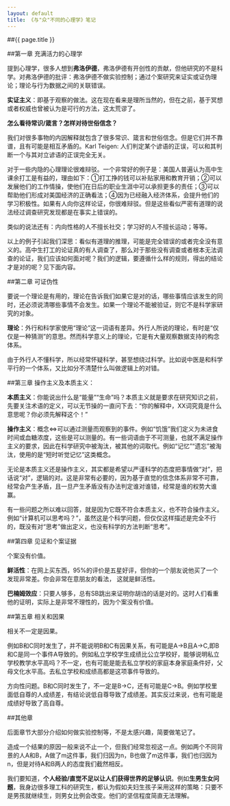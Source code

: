 ```yaml
---
layout: default
title: 《与"众"不同的心理学》笔记
---
```


##{{ page.title }}

##第一章 充满活力的心理学

提到心理学，很多人想到**弗洛伊德**，弗洛伊德有开创性的贡献，但他研究的不是科学。对弗洛伊德的批评：弗洛伊德不做实验控制；通过个案研究来证实或证伪理论；理论与行为数据之间的关联错误。

**实证主义**：即基于观察的做法。这在现在看来是理所当然的，但在之前，基于冥想或者权威也曾被认为是可行的方法，这太荒谬了。

**怎么看待常识/箴言？怎样对待世俗信念？**

我们对很多事物的内因解释就包含了很多常识、箴言和世俗信念。但是它们并不靠谱，且有可能是相互矛盾的。Karl Teigen: 人们判定某个谚语的正误，可以和其判断一个与其对立谚语的正误完全无关。

对于一些内隐的心理理论很难辩驳。一个非常好的例子是：美国人普遍认为高中生课余打工是有益的，理由如下：①打工挣的钱可以补贴家用和教育开销；②可以发展他们的工作情操，使他们在日后的职业生涯中可以承担更多的责任；③可以帮助他们形成对美国经济的正确看法；④因为已经融入经济体系，会提升他们的学习积极性。如果有人向你这样论证，你很难辩驳。但是这些看似严密有道理的说法经过调查研究发现都是在事实上错误的。

类似的说法还有：内向性格的人不擅长社交；学习好的人不擅长运动；等等。

以上的例子引起我们深思：看似有道理的推理，可能是完全错误的或者完全没有意义的。高中生打工的论证真的有人调查了，那么对于那些没有调查或者根本无法调查的论证，我们应该如何面对呢？我们的逻辑，要遵循什么样的规则，得出的结论才是对的呢？见下面内容。

##第二章 可证伪性

要说一个理论是有用的，理论在告诉我们如果它是对的话，哪些事情应该发生的同时，还必须说清哪些事情不会发生。如果一个理论不能被验证，则它不是科学家研究的对象。

**理论**：外行和科学家使用“理论”这一词语有差异。外行人所说的理论，有时是“仅仅是一种猜测”的意思。然而科学意义上的理论，它是有大量观察数据支持的构念体系。

由于外行人不懂科学，所以经常怀疑科学，甚至想绕过科学。比如说中医是和科学平行的一个体系，又比如分不清楚什么叫做逻辑上的对错。

##第三章 操作主义及本质主义：

**本质主义**：你能说出什么是“能量”“生命”吗？本质主义就是要求在研究知识之前，先要关注术语的定义，可以无节操的一直问下去：“你的解释中，XX词究竟是什么意思呢？你必须先解释这个！”

**操作主义**：概念<=>可以通过测量而观察到的事件。例如“饥饿”我们定义为未进食时间或血糖浓度，这些是可以测量的。有一些词语由于不可测量，也就不满足操作主义的要求，因此在科学研究中被淘汰，被其他的词取代。例如“记忆”“遗忘”被淘汰，使用的是“短时听觉记忆”这类概念。

无论是本质主义还是操作主义，其实都是希望以严谨科学的态度把事情做“对”，把话说“对”，逻辑的对。这是非常有必要的，因为基于直觉的信念体系非常不可靠，经常会产生矛盾，且一旦产生矛盾没有办法判定谁对谁错，经常是谁的权势大谁赢。

有一些问题之所以难以回答，就是因为它既不符合本质主义，也不符合操作主义。例如“计算机可以思考吗？”，虽然这是个科学问题，但仅仅这样描述是完全不行的，既没有对“思考”做出定义，也没有科学的方法判断“思考”。

##第四章 见证和个案证据

个案没有价值。

**鲜活性**：在网上买东西，95%的评价是五星好评，但你的一个朋友说他买了一个发现非常差。你会非常在意朋友的看法， 这就是鲜活性。

**巴楠姆效应**：只要人够多，总有SB跳出来证明你胡诌的话是对的。这时人们看重他的证明，实际上是非常不理性的，因为个案没有价值。

##第五章 相关和因果

相关不一定是因果。

例如B和C同时发生了，并不能说明B和C有因果关系，有可能是A->B且A->C,即B和C是同一个事件A导致的。例如私立学校学生成绩比公立学校好，能够说明私立学校教学水平高吗？不一定，也有可能是能去私立学校的家庭本身家庭条件好，父母文化水平高。去私立学校和成绩高都是这项事件导致的。

方向性问题。B和C同时发生了，不一定是B->C，还有可能是C->B。例如学校里面低自尊的人成绩差，有结论说低自尊导致了成绩差。其实反过来说，也有可能是成绩好导致了高自尊。

##其他章

后面章节大部分介绍如何做实验控制等，不是太感兴趣，简要做笔记了。

造成一个结果的原因一般来说不止一个，但我们经常忽视这一点。例如两个不同背景的人A和B，A做了m这件事，我们归因为n，B也做了m这件事，我们也归因为n，但是对待A和B两人的态度我们截然相反。

我们要知道，**个人经验/直觉不足以让人们获得世界的足够认识**。例如**生男生女问题**，我身边很多理工科的研究生，都认为假如夫妇生孩子采用这样的策略：只要不是男孩就继续生，则男女比例会改变。他们的坚信程度简直无法理解。

